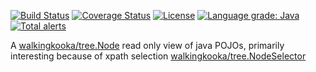 [![Build Status](https://github.com/mP1/walkingkooka-tree-pojo/actions/workflows/build.yaml/badge.svg)](https://github.com/mP1/walkingkooka-tree-pojo/actions/workflows/build.yaml/badge.svg)
[![Coverage Status](https://coveralls.io/repos/github/mP1/walkingkooka-tree-pojo/badge.svg?branch=master)](https://coveralls.io/github/mP1/walkingkooka-tree-pojo?branch=master)
[![License](https://img.shields.io/badge/License-Apache%202.0-blue.svg)](https://opensource.org/licenses/Apache-2.0)
[![Language grade: Java](https://img.shields.io/lgtm/grade/java/g/mP1/walkingkooka-tree-pojo.svg?logo=lgtm&logoWidth=18)](https://lgtm.com/projects/g/mP1/walkingkooka-tree-pojo/context:java)
[![Total alerts](https://img.shields.io/lgtm/alerts/g/mP1/walkingkooka-tree-pojo.svg?logo=lgtm&logoWidth=18)](https://lgtm.com/projects/g/mP1/walkingkooka-tree-pojo/alerts/)



A [walkingkooka/tree.Node](https://github.com/mP1/walkingkooka/blob/master/Node.md) read only view of java POJOs, primarily interesting because of xpath selection [walkingkooka/tree.NodeSelector](https://github.com/mP1/walkingkooka/blob/master/src/main/java/walkingkooka/tree/select/NodeSelector.java)
